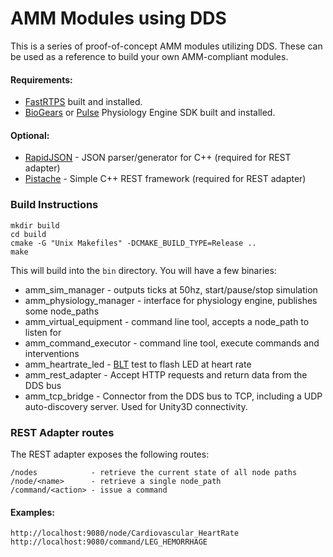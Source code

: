 
# AMM Modules using DDS

This is a series of proof-of-concept AMM modules utilizing DDS.  These can be used as a reference to build your own AMM-compliant modules.

#### Requirements:
* [FastRTPS](https://github.com/eProsima/Fast-RTPS) built and installed.
* [BioGears](https://github.com/BioGearsEngine/Engine) or [Pulse](https://gitlab.kitware.com/physiology/engine) Physiology Engine SDK built and installed. 

#### Optional:
* [RapidJSON](https://github.com/miloyip/rapidjson) - JSON parser/generator for C++ (required for REST adapter) 
* [Pistache](https://github.com/oktal/pistache) - Simple C++ REST framework (required for REST adapter)

### Build Instructions

```
mkdir build
cd build
cmake -G "Unix Makefiles" -DCMAKE_BUILD_TYPE=Release ..
make
```

This will build into the `bin` directory.  You will have a few binaries:

* amm_sim_manager - outputs ticks at 50hz, start/pause/stop simulation
* amm_physiology_manager - interface for physiology engine, publishes some node_paths
* amm_virtual_equipment - command line tool, accepts a node_path to listen for
* amm_command_executor - command line tool, execute commands and interventions
* amm_heartrate_led - [BLT](https://github.com/AdvancedModularManikin/development-kit/wiki/AMMDK-Overview) test to flash LED at heart rate
* amm_rest_adapter - Accept HTTP requests and return data from the DDS bus
* amm_tcp_bridge - Connector from the DDS bus to TCP, including a UDP auto-discovery server.  Used for Unity3D connectivity.


### REST Adapter routes
The REST adapter exposes the following routes:
```
/nodes            - retrieve the current state of all node paths
/node/<name>      - retrieve a single node_path
/command/<action> - issue a command
```

#### Examples: 
```
http://localhost:9080/node/Cardiovascular_HeartRate
http://localhost:9080/command/LEG_HEMORRHAGE
```
